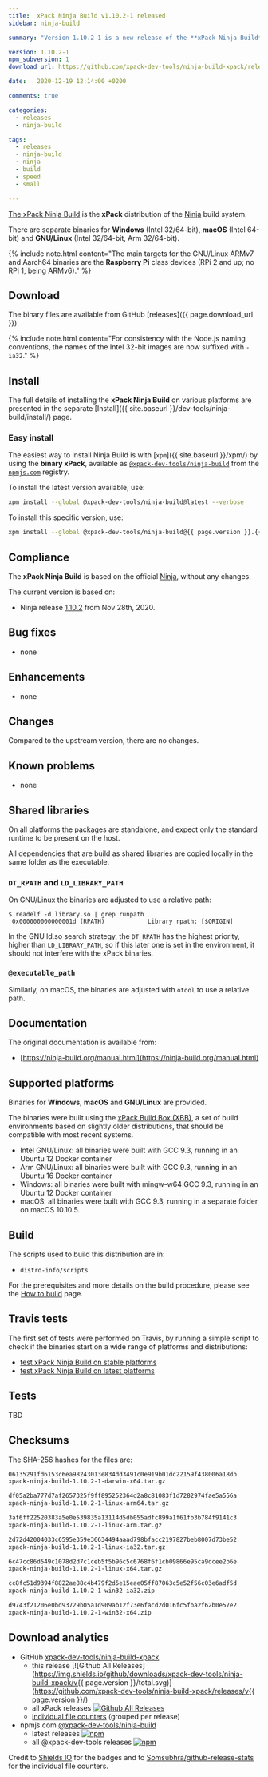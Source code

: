 ```yaml
---
title:  xPack Ninja Build v1.10.2-1 released
sidebar: ninja-build

summary: "Version 1.10.2-1 is a new release of the **xPack Ninja Build** package."

version: 1.10.2-1
npm_subversion: 1
download_url: https://github.com/xpack-dev-tools/ninja-build-xpack/releases/tag/v1.10.2-1/

date:   2020-12-19 12:14:00 +0200

comments: true

categories:
  - releases
  - ninja-build

tags:
  - releases
  - ninja-build
  - ninja
  - build
  - speed
  - small

---
```


[The xPack Ninja Build](https://xpack.github.io/dev-tools/ninja-build/)
is the **xPack** distribution of the
[Ninja](https://ninja-build.org) build system.

There are separate binaries for **Windows** (Intel 32/64-bit),
**macOS** (Intel 64-bit) and **GNU/Linux** (Intel 32/64-bit, Arm 32/64-bit).

{% include note.html content="The main targets for the GNU/Linux
ARMv7 and Aarch64 binaries are the **Raspberry Pi** class devices
(RPi 2 and up; no RPi 1, being ARMv6)." %}

## Download

The binary files are available from GitHub [releases]({{ page.download_url }}).

{% include note.html content="For consistency with the Node.js naming
conventions, the names of the Intel 32-bit images are now suffixed with
`-ia32`." %}

## Install

The full details of installing the **xPack Ninja Build** on various platforms
are presented in the separate
[Install]({{ site.baseurl }}/dev-tools/ninja-build/install/) page.

### Easy install

The easiest way to install Ninja Build is with
[`xpm`]({{ site.baseurl }}/xpm/)
by using the **binary xPack**, available as
[`@xpack-dev-tools/ninja-build`](https://www.npmjs.com/package/@xpack-dev-tools/ninja-build)
from the [`npmjs.com`](https://www.npmjs.com) registry.

To install the latest version available, use:

```sh
xpm install --global @xpack-dev-tools/ninja-build@latest --verbose
```

To install this specific version, use:

```sh
xpm install --global @xpack-dev-tools/ninja-build@{{ page.version }}.{{ page.npm_subversion }}
```

## Compliance

The **xPack Ninja Build** is based on the official
[Ninja](https://ninja-build.org),
without any changes.

The current version is based on:

- Ninja release
[1.10.2](https://github.com/ninja-build/ninja/releases/tag/v1.10.1)
from Nov 28th, 2020.

## Bug fixes

- none

## Enhancements

- none

## Changes

Compared to the upstream version, there are no changes.

## Known problems

- none

## Shared libraries

On all platforms the packages are standalone, and expect only the standard
runtime to be present on the host.

All dependencies that are build as shared libraries are copied locally in the
same folder as the executable.

### `DT_RPATH` and `LD_LIBRARY_PATH`

On GNU/Linux the binaries are adjusted to use a relative path:

```console
$ readelf -d library.so | grep runpath
 0x000000000000001d (RPATH)            Library rpath: [$ORIGIN]
```

In the GNU ld.so search strategy, the `DT_RPATH` has
the highest priority, higher than `LD_LIBRARY_PATH`, so if this later one
is set in the environment, it should not interfere with the xPack binaries.

### `@executable_path`

Similarly, on macOS, the binaries are adjusted with `otool` to use a
relative path.

## Documentation

The original documentation is available from:

- [https://ninja-build.org/manual.html](https://ninja-build.org/manual.html)

## Supported platforms

Binaries for **Windows**, **macOS** and **GNU/Linux** are provided.

The binaries were built using the
[xPack Build Box (XBB)](https://github.com/xpack/xpack-build-box), a set
of build environments based on slightly older distributions, that should be
compatible with most recent systems.

- Intel GNU/Linux: all binaries were built with GCC 9.3, running in an
  Ubuntu 12 Docker container
- Arm GNU/Linux: all binaries were built with GCC 9.3, running in an
  Ubuntu 16 Docker container
- Windows: all binaries were built with mingw-w64 GCC 9.3, running in an
  Ubuntu 12 Docker container
- macOS: all binaries were built with GCC 9.3, running in a separate
  folder on macOS 10.10.5.

## Build

The scripts used to build this distribution are in:

- `distro-info/scripts`

For the prerequisites and more details on the build procedure, please see the
[How to build](https://github.com/xpack-dev-tools/ninja-build-xpack/blob/xpack/README-BUILD.md) page.

## Travis tests

The first set of tests were performed on Travis, by running
a simple script to check if the binaries start on a wide range of
platforms and distributions:

- [test xPack Ninja Build on stable platforms](https://travis-ci.org/github/xpack-dev-tools/ninja-build-xpack/builds/750535406)
- [test xPack Ninja Build on latest platforms](https://travis-ci.org/github/xpack-dev-tools/ninja-build-xpack/builds/750535435)

## Tests

TBD

## Checksums

The SHA-256 hashes for the files are:

```txt
06135291fd6153c6ea98243013e834dd3491c0e919b01dc22159f438006a18db
xpack-ninja-build-1.10.2-1-darwin-x64.tar.gz

df05a2ba777d7af2657325f9ff895252364d2a8c81083f1d7282974fae5a556a
xpack-ninja-build-1.10.2-1-linux-arm64.tar.gz

3af6ff22520383a5e0e539835a13114d5db055adfc899a1f61fb3b784f9141c3
xpack-ninja-build-1.10.2-1-linux-arm.tar.gz

2d72d42004033c6595e359e36634494aaad798bfacc2197827beb8007d73be52
xpack-ninja-build-1.10.2-1-linux-ia32.tar.gz

6c47cc86d549c1078d2d7c1ceb5f5b96c5c6768f6f1cb09866e95ca9dcee2b6e
xpack-ninja-build-1.10.2-1-linux-x64.tar.gz

cc8fc51d9394f8822ae88c4b479f2d5e15eae05ff87063c5e52f56c03e6adf5d
xpack-ninja-build-1.10.2-1-win32-ia32.zip

d9743f21206e0bd93729b05a1d909ab12f73e6facd2d016fc5fba2f62b0e57e2
xpack-ninja-build-1.10.2-1-win32-x64.zip
```

## Download analytics

- GitHub [xpack-dev-tools/ninja-build-xpack](https://github.com/xpack-dev-tools/ninja-build-xpack/)
  - this release [![Github All Releases](https://img.shields.io/github/downloads/xpack-dev-tools/ninja-build-xpack/v{{ page.version }}/total.svg)](https://github.com/xpack-dev-tools/ninja-build-xpack/releases/v{{ page.version }}/)
  - all xPack releases [![Github All Releases](https://img.shields.io/github/downloads/xpack-dev-tools/ninja-build-xpack/total.svg)](https://github.com/xpack-dev-tools/ninja-build-xpack/releases/)
  - [individual file counters](https://somsubhra.github.io/github-release-stats/?username=xpack-dev-tools&repository=ninja-build-xpack) (grouped per release)
- npmjs.com [@xpack-dev-tools/ninja-build](https://www.npmjs.com/package/@xpack-dev-tools/ninja-build)
  - latest releases [![npm](https://img.shields.io/npm/dw/@xpack-dev-tools/ninja-build.svg)](https://www.npmjs.com/package/@xpack-dev-tools/ninja-build/)
  - all @xpack-dev-tools releases [![npm](https://img.shields.io/npm/dt/@xpack-dev-tools/ninja-build.svg)](https://www.npmjs.com/package/@xpack-dev-tools/ninja-build/)

Credit to [Shields IO](https://shields.io) for the badges and to
[Somsubhra/github-release-stats](https://github.com/Somsubhra/github-release-stats)
for the individual file counters.
